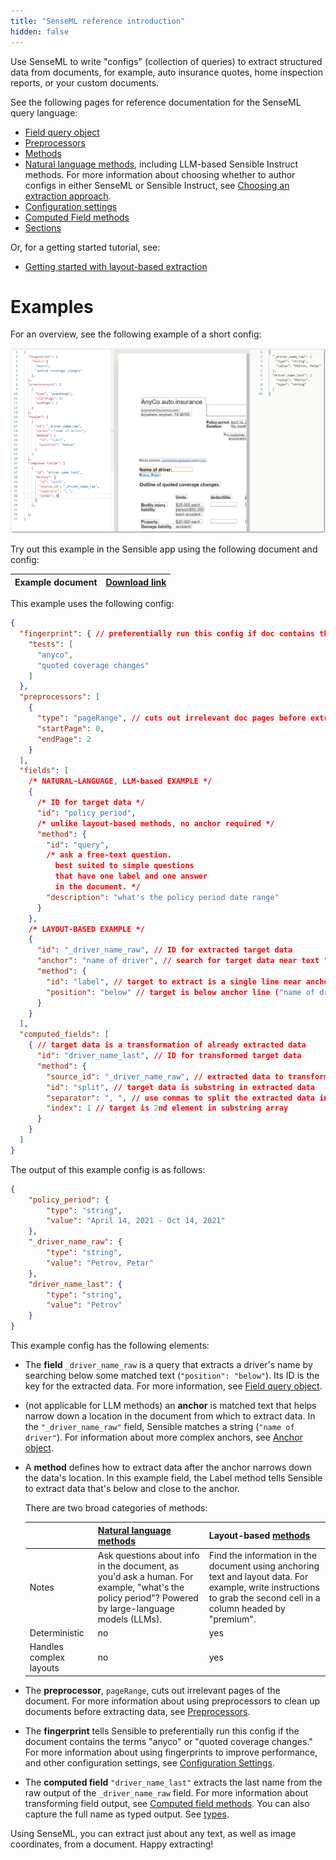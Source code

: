 ```yaml
---
title: "SenseML reference introduction"
hidden: false
---
```


 Use SenseML to write "configs" (collection of queries) to extract structured data from documents, for example, auto insurance quotes, home inspection reports, or your custom documents.

See the following pages for reference documentation for the SenseML query language:

- [Field query object](doc:field-query-object)
- [Preprocessors](doc:preprocessors)
- [Methods](doc:methods)
- [Natural language methods](doc:natural-language-methods), including LLM-based Sensible Instruct methods. For more information about choosing whether to author configs in either SenseML or Sensible Instruct, see [Choosing an extraction approach](doc:author).
- [Configuration settings](doc:config-settings)
- [Computed Field methods](doc:computed-field-methods)
- [Sections](doc:sections)

Or, for a getting started tutorial, see:

- [Getting started with layout-based extraction](doc:getting-started)

Examples
====

For an overview, see the following example of a short config:

![Click to enlarge](https://raw.githubusercontent.com/sensible-hq/sensible-docs/main/readme-sync/assets/v0/images/final/senseml_intro.png)

Try out this example in the Sensible app using the following document and config:

| Example document | [Download link](https://raw.githubusercontent.com/sensible-hq/sensible-docs/main/readme-sync/assets/v0/pdfs/split.pdf) |
| ---------------------------- | ------------------------------------------------------------ |

This example uses the following config:


```json
{
  "fingerprint": { // preferentially run this config if doc contains the test strings
    "tests": [
      "anyco",
      "quoted coverage changes"
    ]
  },
  "preprocessors": [
    {
      "type": "pageRange", // cuts out irrelevant doc pages before extraction
      "startPage": 0,
      "endPage": 2
    }
  ],
  "fields": [
    /* NATURAL-LANGUAGE, LLM-based EXAMPLE */
    {
      /* ID for target data */
      "id": "policy_period",
      /* unlike layout-based methods, no anchor required */
      "method": {
        "id": "query",
        /* ask a free-text question.
          best suited to simple questions
          that have one label and one answer
          in the document. */
        "description": "what's the policy period date range"
      }
    },
    /* LAYOUT-BASED EXAMPLE */
    {
      "id": "_driver_name_raw", // ID for extracted target data
      "anchor": "name of driver", // search for target data near text "name of driver" in doc
      "method": {
        "id": "label", // target to extract is a single line near anchor line
        "position": "below" // target is below anchor line ("name of driver")
      }
    }
  ],
  "computed_fields": [
    { // target data is a transformation of already extracted data
      "id": "driver_name_last", // ID for transformed target data
      "method": {
        "source_id": "_driver_name_raw", // extracted data to transform
        "id": "split", // target data is substring in extracted data
        "separator": ", ", // use commas to split the extracted data into substring array
        "index": 1 // target is 2nd element in substring array
      }
    }
  ]
}
```

The output of this example config is as follows:

```json
{
	"policy_period": {
		"type": "string",
		"value": "April 14, 2021 - Oct 14, 2021"
	},
	"_driver_name_raw": {
		"type": "string",
		"value": "Petrov, Petar"
	},
	"driver_name_last": {
		"type": "string",
		"value": "Petrov"
	}
}
```

This example config has the following elements:

- The **field** `_driver_name_raw` is a query that extracts a driver's name by searching below some matched text (`"position": "below"`). Its ID is the key for the extracted data. For more information, see [Field query object](doc:field-query-object).

- (not applicable for LLM methods) an **anchor** is matched text that helps narrow down a location in the document from which to extract data. In the `"_driver_name_raw"` field, Sensible matches a string (`"name of driver"`). For information about more complex anchors, see [Anchor object](doc:anchor).

- A **method** defines how to extract data after the anchor narrows down the data's location. In this example field, the Label method tells Sensible to extract data that's below and close to the anchor.

  There are two broad categories of methods:

  |                         | [Natural language methods](doc:natural-language-methods)     | Layout-based [methods](doc:methods)                          |
  | ----------------------- | ------------------------------------------------------------ | ------------------------------------------------------------ |
  | Notes                   | Ask questions about info in the document, as you'd ask a human. For example, "what's the policy period"?  Powered by large-language models (LLMs). | Find the information in the document using anchoring text and layout data. For example, write instructions to grab the second cell in a column headed by "premium". |
  | Deterministic           | no                                                           | yes                                                          |
  | Handles complex layouts | no                                                           | yes                                                          |

- The **preprocessor**, `pageRange`, cuts out irrelevant pages of the document. For more information about using preprocessors to clean up documents before extracting data, see [Preprocessors](doc:preprocessors).

- The **fingerprint** tells Sensible to preferentially run this config if the document contains the terms "anyco" or "quoted coverage changes." For more information about using fingerprints to improve performance, and other configuration settings, see [Configuration Settings](doc:config-settings).

- The **computed field** `"driver_name_last"` extracts the last name from the raw output of the `_driver_name_raw` field. For more information about transforming field output, see [Computed field methods](doc:computed-field-methods).  You can also capture the full name as typed output. See [types](doc:types).

 

Using SenseML, you can extract just about any text, as well as image coordinates, from a document. Happy extracting!

